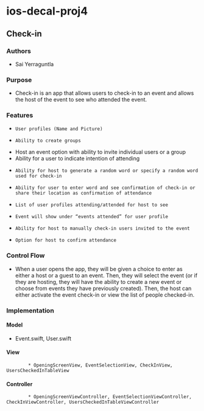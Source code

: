 # ios-decal-proj4

## Check-in

### Authors
 *	Sai Yerraguntla

### Purpose 
 *	Check-in is an app that allows users to check-in to an event and allows the 
   host of the event to see who attended the event. 

###	Features
  *		User profiles (Name and Picture)
  *		Ability to create groups
  *	 Host an event option with ability to invite individual users or a group
  *	 Ability for a user to indicate intention of attending
  *		Ability for host to generate a random word or specify a random word used for check-in
  *		Ability for user to enter word and see confirmation of check-in or share their location as confirmation of attendance
  *		List of user profiles attending/attended for host to see
  *		Event will show under “events attended” for user profile
  *		Ability for host to manually check-in users invited to the event
  *		Option for host to confirm attendance

###	Control Flow
  *	When a user opens the app, they will be given a choice to enter as either a host or a guest to an event. Then, they will select the event (or if they are hosting, they will have the ability to create a new event or choose from events they have previously created). Then, the host can either activate the event check-in or view the list of people checked-in.

###	Implementation
####  Model
   * Event.swift, User.swift
####  View
  			* OpeningScreenView, EventSelectionView, CheckInView, UsersCheckedInTableView
####  Controller
  			* OpeningScreenViewController, EventSelectionViewController, CheckInViewController, UsersCheckedInTableViewController

